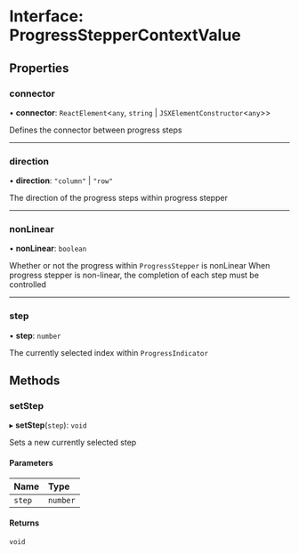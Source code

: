 # Interface: ProgressStepperContextValue

## Properties

### connector

• **connector**: `ReactElement`<`any`, `string` \| `JSXElementConstructor`<`any`\>\>

Defines the connector between progress steps

___

### direction

• **direction**: ``"column"`` \| ``"row"``

The direction of the progress steps within progress stepper

___

### nonLinear

• **nonLinear**: `boolean`

Whether or not the progress within `ProgressStepper` is nonLinear
When progress stepper is non-linear, the completion of each step must be controlled

___

### step

• **step**: `number`

The currently selected index within `ProgressIndicator`

## Methods

### setStep

▸ **setStep**(`step`): `void`

Sets a new currently selected step

#### Parameters

| Name | Type |
| :------ | :------ |
| `step` | `number` |

#### Returns

`void`
